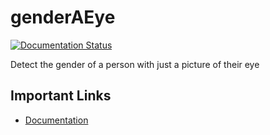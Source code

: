 # genderAEye
[![Documentation Status](https://readthedocs.org/projects/genderaeye/badge/?version=latest)](https://genderaeye.readthedocs.io/en/latest/?badge=latest)

Detect the gender of a person with just a picture of their eye

## Important Links
 * [Documentation](genderaeye.readthedocs.io/en/latest/)